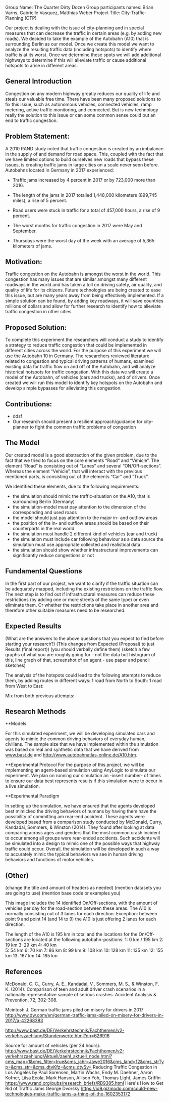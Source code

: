 Group Name: The Quarter Dirty Dozen
Group participants names: Brian Varns, Gabrielle Vasquez, Matthias Weber
Project Title: City-Traffic-Planning (CTP)

Our project is dealing with the issue of city-planning and in special measures that can decrease the traffic in certain areas (e.g. by adding new roads). We decided to take the example of the Autobahn (A10) that is surrounding Berlin as our model. Once we create this model we want to analyze the resulting traffic data (including hotspots) to identify where traffic is at its worst. Once we determine these spots we will add additional highways to determine if this will alleviate traffic or cause additional hotspots to arise in different areas.


## General Introduction

Congestion on any modern highway greatly reduces our quality of life and steals our valuable free time.  There have been many proposed solutions to fix this issue, such as autonomous vehicles, connected vehicles, ramp metering, active traffic monitoring, and connected.  But is new technology really the solution to this issue or can some common sense could put an end to traffic congestion. 

## Problem Statement: 

A 2010 RAND study noted that traffic congestion is created by an imbalance in the supply of and demand for road space.  This, coupled with the fact that we have limited options to build ourselves new roads that bypass these issues, is creating traffic jams in large cities on a scale never seen before.  Autobahns located in Germany in 2017 experienced:

+ Traffic jams increased by 4 percent in 2017 or by 723,000 more than 2016.

+ The length of the jams in 2017 totalled 1,448,000 kilometers (899,745 miles), a rise of 5 percent.

+ Road users were stuck in traffic for a total of 457,000 hours, a rise of 9 percent.

+ The worst months for traffic congestion in 2017 were May and September.

+ Thursdays were the worst day of the week with an average of 5,365 kilometers of jams.

## Motivation:

Traffic congestion on the Autobahn is amongst the worst in the world.  This congestion has many issues that are similar amongst many different roadways in the world and has taken a toll on driving safety, air quality, and quality of life for its citizens. Future technologies are being created to ease this issue, but are many years away from being effectively implemented.  If a simple solution can be found, by adding key roadways, it will save countries millions of dollars and allow for further research to identify how to alleviate traffic congestion in other cities.  

## Proposed Solution:

To complete this experiment the researchers will conduct a study to identify a strategy to reduce traffic congestion that could be implemented in different cities across the world.  For the purpose of this experiment we will use the Autobahn 10 in Germany.  The researchers reviewed literature related to congestion and typical driving patterns of humans, examined existing data for traffic flow on and off of the Autobahn, and will analyze historical hotspots for traffic congestion.  With this data we will create a model of the Autobahn, of vehicles (cars and trucks), and of drivers.  Once created we will run this model to identify key hotspots on the Autobahn and develop simple bypasses for alleviating this congestion.

## Contributions:
+ ddsf
+ Our research should present a resilient approach/guidance for city-planner to fight the common traffic problems of congestion

## The Model
Our created model is a good abstraction of the given problem, due to the fact that we tried to focus on the core elements “Road” and “Vehicle”. The element “Road” is consisting out of “Lanes” and several “ON/Off-sections”. Whereas the element “Vehicle”, that will interact with the previous mentioned parts, is consisting out of the elements “Car” and “Truck”.


We identified these elements, due to the following requirements:
+ the simulation should mimic the traffic-situation on the A10, that is surrounding Berlin (Germany)
+ the simulation-model must pay attention to the dimension of the corresponding and used roads
+ the model should just pay attention to the major in- and outflow areas
+ the position of the in- and outflow areas should be based on their counterparts in the real world
+ the simulation must handle 2 different kind of vehicles (car and truck) 
+ the simulation must include car following behaviour
as a data source the simulation must use appropriate collected and realistical data
+ the simulation should show whether infrastructural improvements can significantly reduce congestions or not

## Fundamental Questions
In the first part of our project, we want to clarify if the traffic situation can be adequately mapped, including the existing restrictions on the traffic flow.
The next step is to find out if infrastructural measures can reduce these restrictions (by adding one or more streets of the same type) or even eliminate them. Or whether the restrictions take place in another area and therefore other suitable measures need to be researched.


## Expected Results
(What are the answers to the above questions that you expect to find before starting your research?) (This changes from Expected (Proposal) to just Results (final report)) (you should verbally define them) (sketch a few graphs of what you are roughly going for - not the data but histogram of this, line graph of that, screenshot of an agent - use paper and pencil sketches)

The analysis of the hotspots could lead to the following attempts to reduce them, by adding routes in different ways:
1 road from North to South:            1 road from West to East:
        
Mix from both previous attempts:


## Research Methods
**Models

For this simulated experiment, we will be developing simulated cars and agents to mimic the common driving behaviors of everyday human, civilians. The sample size that we have implemented within the simulation was based on real and synthetic data that we have derived  from www.bast.de and http://www.autobahnatlas-online.de/A10.htm.

**Experimental Protocol 
For the purpose of this project, we will be implementing an agent-based simulation using AnyLogic to simulate our experiment. We plan on running our simulation an -insert number- of times to ensure our data best represents results if this simulation were to occur in a live simulation. 

**Experimental Paradigm 
 
In setting up the simulation, we have ensured that the agents developed best mimicked the driving behaviors of humans by having them have the possibility of committing am rear-end accident. These agents were developed based from a comparison study conducted by McDonald, Curry,  Kandadai, Sommers, & Winston (2014). They found after looking at data comparing across ages and genders that the most common crash incident to occur among all groups were rear-ended accidents. Such accidents will be simulated into a design to mimic one of the possible ways that highway traffic could occur. 
Overall, the simulation will be developed in such a way to accurately mimic the typical behaviors we see in human driving behaviors and functions of motor vehicles. 

## (Other)
(change the title and amount of headers as needed) (mention datasets you are going to use) (mention base code or examples you)

This image includes the 14 identified On/Off-sections, with the amount of vehicles per day for the road-section between these areas.
The A10 is normally consisting out of 3 lanes for each direction.
Exception: between point 9 and point 14 (and 14 to 9) the A10 is just offering 2 lanes for each direction.


The length of the A10 is 195 km in total and the locations for the On/Off-sections are located at the following autobahn-positions:
  1:     0 km / 195 km      2:   19 km          3:   29 km          4:   40 km    
  5:   54 km              6:   70 km          7:   86 km          8:   99 km
  9: 108 km            10: 128 km        11: 135 km        12: 155 km
13: 167 km            14: 185 km






## References

McDonald, C. C., Curry, A. E., Kandadai, V., Sommers, M. S., & Winston, F. K. (2014). Comparison of teen and adult driver crash scenarios in a nationally representative sample of serious crashes. Accident Analysis & Prevention, 72, 302-308.

Mcintosh J. German traffic jams piled on misery for drivers in 2017 http://www.dw.com/en/german-traffic-jams-piled-on-misery-for-drivers-in-2017/a-42268383

http://www.bast.de/DE/Verkehrstechnik/Fachthemen/v2-verkehrszaehlung/Stundenwerte.html?nn=626916

Source for amount of vehicles (per 24 hours):
http://www.bast.de/DE/Verkehrstechnik/Fachthemen/v2-verkehrszaehlung/Aktuell/zaehl_aktuell_node.html?cms_map=1&cms_filter=true&cms_jahr=Jawe2016&cms_land=12&cms_strTyp=&cms_str=&cms_dtvKfz=&cms_dtvSv=
Reducing Traffic Congestion in Los Angeles
by Paul Sorensen, Martin Wachs, Endy M. Daehner, Aaron Kofner, Liisa Ecola, Mark Hanson, Allison Yoh, Thomas Light, James Griffin
https://www.rand.org/pubs/research_briefs/RB9385.html
Here's How to Get Rid of Traffic Jams George Dvorsky
https://io9.gizmodo.com/could-new-technologies-make-traffic-jams-a-thing-of-the-1602353172


